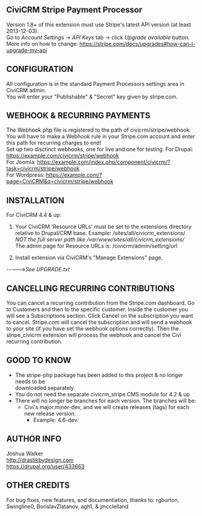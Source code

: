 CiviCRM Stripe Payment Processor
--------------------------------
Version 1.8+ of this extension *must* use Stripe's latest API version (at least 2013-12-03).  
Go to _Account Settings_ -> _API Keys_ tab -> click _Upgrade available_ button.  
More info on how to change:  https://stripe.com/docs/upgrades#how-can-i-upgrade-my-api  

CONFIGURATION
-------------
All configuration is in the standard Payment Processors settings area in CiviCRM admin.  
You will enter your "Publishable" & "Secret" key given by stripe.com.  

WEBHOOK & RECURRING PAYMENTS
---------
The Webhook.php file is registered to the path of civicrm/stripe/webhook  
You will have to make a Webhook rule in your Stripe.com account and enter this path for recurring charges to end!  
Set up two disctinct webhooks, one for live and one for testing.
For Drupal:  https://example.com/civicrm/stripe/webhook  
For Joomla:  https://example.com/index.php/component/civicrm/?task=civicrm/stripe/webhook  
For Wordpress:  https://example.com/?page=CiviCRM&q=civicrm/stripe/webhook  

INSTALLATION
------------
For CiviCRM 4.4 & up:  
1)  Your CiviCRM 'Resource URLs' must be set to the extensions directory  
    relative to Drupal/CRM base.  Example: /sites/all/civicrm_extensions/  
    *NOT the full server path like /var/www/sites/all/civicrm_extensions/*  
    The admin page for Resource URLs is:  /civicrm/admin/setting/url  

2)  Install extension via CiviCRM's "Manage Extensions" page.  

----->_See UPGRADE.txt_

CANCELLING RECURRING CONTRIBUTIONS
------------
You can cancel a recurring contribution from the Stripe.com dashboard. Go to Customers and then to the specific customer.
Inside the customer you will see a Subscriptions section. Click Cancel on the subscription you want to cancel.
Stripe.com will cancel the subscription and will send a webhook to your site (if you have set the webhook options correctly).
 Then the stripe_civicrm extension will process the webhook and cancel the Civi recurring contribution.

GOOD TO KNOW
------------
* The stripe-php package has been added to this project & no longer needs to be  
downloaded separately.  
* You do not need the separate civicrm_stripe CMS module for 4.2 & up  
* There will no longer be branches for each version.  The branches will be:  
  * Civi's major.minor-dev, and we will create releases (tags) for each new release version.  
    * Example: 4.6-dev.  

AUTHOR INFO
-----------
Joshua Walker  
http://drastikbydesign.com  
https://drupal.org/user/433663  

OTHER CREDITS
-------------
For bug fixes, new features, and documentiation, thanks to:
rgburton, Swingline0, BorislavZlatanov, agh1, & jmcclelland
